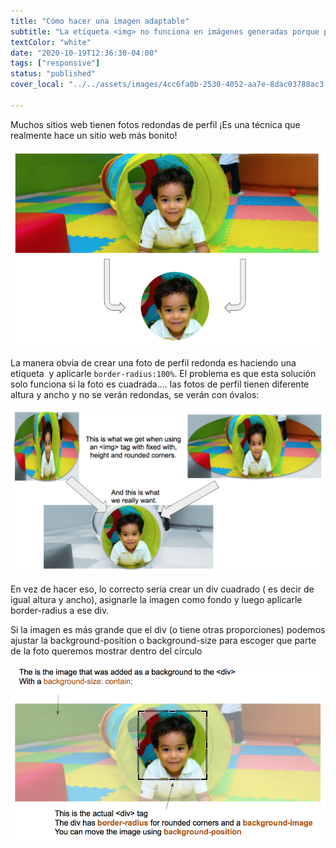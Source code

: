 ```yaml
---
title: "Cómo hacer una imagen adaptable"
subtitle: "La etiqueta <img> no funciona en imágenes generadas porque pierden su proporción, aquí aprenderás como manejar este problema"
textColor: "white"
date: "2020-10-19T12:36:30-04:00"
tags: ["responsive"]
status: "published"
cover_local: "../../assets/images/4cc6fa0b-2530-4052-aa7e-8dac03788ac3.png"

---
```


Muchos sitios web tienen fotos redondas de perfil ¡Es una técnica que realmente hace un sitio web más bonito!

![Rounded Image Example](../../assets/images/9edb713a-3a80-442a-9fc5-dd5caa9da62fScreenShot20190524at114329AM.png)

La manera obvia de crear una foto de perfil redonda es haciendo una etiqueta <img> y aplicarle `border-radius:100%`. El problema es que esta solución solo funciona si la foto es cuadrada.... las fotos de perfil tienen diferente altura y ancho y no se verán redondas, se verán con óvalos:

![Image tag vs div with background-image](../../assets/images/596b5833-09a1-4ff0-8718-bc7ba4dd995dScreenShot20190524at42229PM.png)

En vez de hacer eso, lo correcto sería crear un div cuadrado ( es decir de igual altura y ancho), asignarle la imagen como fondo y luego aplicarle border-radius a ese div.

Si la imagen es más grande que el div (o tiene otras proporciones) podemos ajustar la background-position o background-size para escoger que parte de la foto queremos mostrar dentro del círculo

![Using background-image instead of image tag for reponsiveness](../../assets/images/1251c891-ac88-464f-ae58-5c9d7abe081cScreenShot20190524at121150PM.png)


